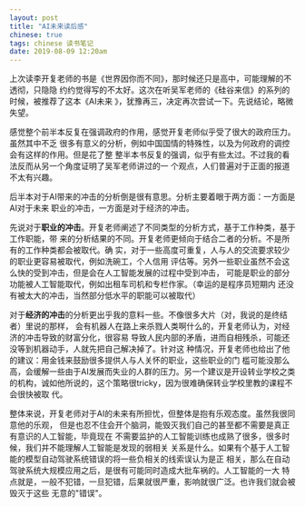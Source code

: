 ```yaml
---
layout: post
title: "AI未来读后感"
chinese: true
tags: chinese 读书笔记
date: 2019-08-09 12:20am
---
```

上次读李开复老师的书是《世界因你而不同》，那时候还只是高中，可能理解的不透彻，只隐隐
约约觉得写的不太好。这次在听吴军老师的《硅谷来信》的系列的时候，被推荐了这本《AI未来
》，犹豫再三，决定再次尝试一下。先说结论，略微失望。

感觉整个前半本反复在强调政府的作用，感觉开复老师似乎受了很大的政府压力。虽然其中不乏
很多有意义的分析，例如中国国情的特殊性，以及为何政府的调控会有这样的作用。但是花了整
整半本书反复的强调，似乎有些太过。不过我的看法反而从另一个角度证明了吴军老师讲过的一
个观点，人们普遍对于正面的报道不太有兴趣。

后半本对于AI带来的冲击的分析倒是很有意思。分析主要着眼于两方面：一方面是AI对于未来
职业的冲击，一方面是对于经济的冲击。

先说对于**职业的冲击**。开复老师阐述了不同类型的分析方式，基于工作种类，基于工作职能，带
来的分析结果的不同。开复老师更倾向于结合二者的分析。不是所有的工作种类都会被取代。确
实，对于一些高度可重复，人与人的交流要求较少的职业更容易被取代，例如洗碗工，个人信用
评估等。另外一些职业虽然不会这么快的受到冲击，但是会在人工智能发展的过程中受到冲击，
可能是职业的部分功能被人工智能取代，例如出租车司机和专栏作家。（幸运的是程序员短期内
还没有被太大的冲击，当然部分低水平的职能可以被取代）

对于**经济的冲击**的分析更出乎我的意料一些。不像很多大片（对，我说的是终结者）里说的那样，
会有机器人在路上来杀戮人类啊什么的，开复老师认为，对经济的冲击导致的财富分化，很容易
导致人民内部的矛盾，进而自相残杀，可能还没等到机器动手，人就先把自己解决掉了。针对这
种情况，开复老师也给出了他的建议：用金钱来鼓励很多提供人与人关怀的职业，这些职业的门
槛可能没那么高，会缓解一些由于AI发展而失业的人群的压力。另一个建议是开设转业学校之类
的机构，诚如他所说的，这个策略很tricky，因为很难确保转业学校里教的课程不会很快被取
代。

整体来说，开复老师对于AI的未来有所担忧，但整体是抱有乐观态度。虽然我很同意他的乐观，
但是也忍不住会开个脑洞，能毁灭我们自己的甚至都不需要是真正有意识的人工智能，毕竟现在
不需要监护的人工智能训练也成熟了很多，很多时候，我们并不能理解人工智能是发现的弱相关
关系是什么。如果有个基于人工智能的模型自动驾驶系统错误的将一些负相关的线索误认为是正
相关，那么在自动驾驶系统大规模应用之后，是很有可能同时造成大批车祸的。人工智能的一大
特点就是，一般不犯错，一旦犯错，后果就很严重，影响就很广泛。也许我们就会被毁灭于这些
无意的"错误"。
